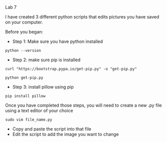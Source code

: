 Lab 7

I have created 3 different python scripts that edits pictures you have saved on your computer.

Before you began:
* Step 1: Make sure you have python installed
```
python --version
```
* Step 2: make sure pip is installed
```
curl "https://bootstrap.pypa.io/get-pip.py" -o "get-pip.py"

python get-pip.py
```
* Step 3: install pillow using pip
```
pip install pillow
```

Once you have completed those steps, you will need to create a new .py file using a text editor of your choice
```
sudo vim file_name.py
```
* Copy and paste the script into that file 
* Edit the script to add the image you want to change




